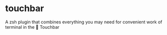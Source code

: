 # touchbar
A zsh plugin that combines everything you may need for convenient work of terminal in the :apple: Touchbar
